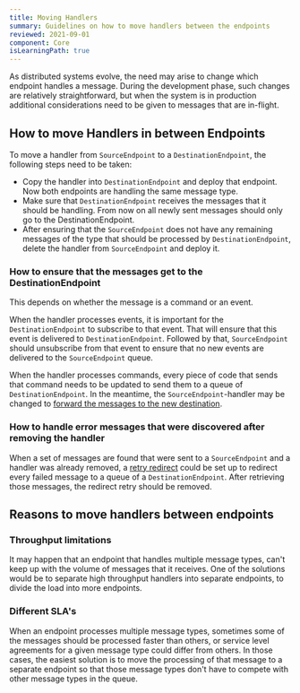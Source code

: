 ```yaml
---
title: Moving Handlers
summary: Guidelines on how to move handlers between the endpoints
reviewed: 2021-09-01
component: Core
isLearningPath: true
---
```


As distributed systems evolve, the need may arise to change which endpoint handles a message. During the development phase, such changes are relatively straightforward, but when the system is in production additional considerations need to be given to messages that are in-flight. 

## How to move Handlers in between Endpoints

To move a handler from `SourceEndpoint` to a `DestinationEndpoint`, the following steps need to be taken:

 - Copy the handler into `DestinationEndpoint` and deploy that endpoint. Now both endpoints are handling the same message type.
 - Make sure that `DestinationEndpoint` receives the messages that it should be handling. From now on all newly sent messages should only go to the DestinationEndpoint.
 - After ensuring that the `SourceEndpoint` does not have any remaining messages of the type that should be processed by `DestinationEndpoint`, delete the handler from `SourceEndpoint` and deploy it.

### How to ensure that the messages get to the DestinationEndpoint

This depends on whether the message is a command or an event. 

When the handler processes events, it is important for the `DestinationEndpoint` to subscribe to that event. That will ensure that this event is delivered to `DestinationEndpoint`. Followed by that, `SourceEndpoint` should unsubscribe from that event to ensure that no new events are delivered to the `SourceEndpoint` queue.

When the handler processes commands, every piece of code that sends that command needs to be updated to send them to a queue of `DestinationEndpoint`. In the meantime, the `SourceEndpoint`-handler may be changed to [forward the messages to the new destination](/nservicebus/messaging/forwarding.md). 

### How to handle error messages that were discovered after removing the handler

When a set of messages are found that were sent to a `SourceEndpoint` and a handler was already removed, a [retry redirect](/servicepulse/redirect.md) could be set up to redirect every failed message to a queue of a `DestinationEndpoint`. After retrieving those messages, the redirect retry should be removed. 

## Reasons to move handlers between endpoints

### Throughput limitations

It may happen that an endpoint that handles multiple message types, can't keep up with the volume of messages that it receives. One of the solutions would be to separate high throughput handlers into separate endpoints, to divide the load into more endpoints. 

### Different SLA's

When an endpoint processes multiple message types, sometimes some of the messages should be processed faster than others, or service level agreements for a given message type could differ from others. In those cases, the easiest solution is to move the processing of that message to a separate endpoint so that those message types don't have to compete with other message types in the queue. 


